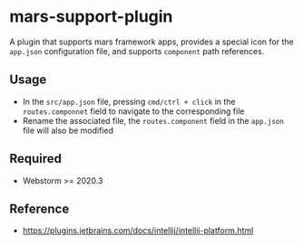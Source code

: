 # mars-support-plugin

A plugin that supports mars framework apps, provides a special icon for the `app.json` configuration file, and supports `component` path references.

## Usage

- In the `src/app.json` file, pressing `cmd/ctrl + click` in the `routes.componnet` field to navigate to the corresponding file
- Rename the associated file, the `routes.component` field in the `app.json` file will also be modified

## Required

- Webstorm >= 2020.3

## Reference

- https://plugins.jetbrains.com/docs/intellij/intellij-platform.html

